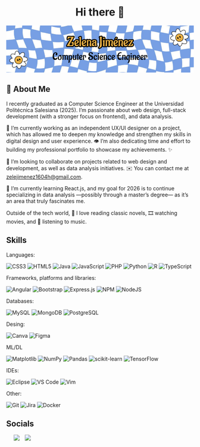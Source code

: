 <h1 align="center">Hi there 🌼 </h1>
<p align="center">
  <img src="assets/portadaGitHub.png" alt="Github Banner" width="1000">
</p>

## 🚀 About Me

I recently graduated as a Computer Science Engineer at the Universidad Politécnica Salesiana (2025). I’m passionate about web design, full-stack development (with a stronger focus on frontend), and data analysis.

🔭 I’m currently working as an independent UX/UI designer on a project, which has allowed me to deepen my knowledge and strengthen my skills in digital design and user experience. 👁️ I’m also dedicating time and effort to building my professional portfolio to showcase my achievements. ✨

🤝 I’m looking to collaborate on projects related to web design and development, as well as data analysis initiatives. ✉️ You can contact me at zelejimenez1604h@gmail.com.

🌱 I’m currently learning React.js, and my goal for 2026 is to continue specializing in data analysis —possibly through a master’s degree— as it’s an area that truly fascinates me.

Outside of the tech world, 📖 I love reading classic novels, 🎞️ watching movies, and 🎵 listening to music.

## Skills
Languages:

![CSS3](https://img.shields.io/badge/-CSS3-05122A?style=flat&logo=css3)
![HTML5](https://img.shields.io/badge/-HTML5-05122A?style=flat&logo=html5)
![Java](https://img.shields.io/badge/-Java-05122A?style=flat)
![JavaScript](https://img.shields.io/badge/-JavaScript-05122A?style=flat&logo=javascript)
![PHP](https://img.shields.io/badge/-PHP-05122A?style=flat&logo=php)
![Python](https://img.shields.io/badge/-Python-05122A?style=flat&logo=python)
![R](https://img.shields.io/badge/-R-05122A?style=flat&logo=r)
![TypeScript](https://img.shields.io/badge/-TypeScript-05122A?style=flat&logo=typescript)

Frameworks, platforms and libraries:

![Angular](https://img.shields.io/badge/-Angular-05122A?style=flat)
![Bootstrap](https://img.shields.io/badge/-Bootstrap-05122A?style=flat&logo=bootstrap)
![Express.js](https://img.shields.io/badge/-Express.js-05122A?style=flat&logo=express)
![NPM](https://img.shields.io/badge/-NPM-05122A?style=flat&logo=npm)
![NodeJS](https://img.shields.io/badge/-Node.js-05122A?style=flat&logo=node.js)

Databases:

![MySQL](https://img.shields.io/badge/-MySQL-05122A?style=flat&logo=mysql)
![MongoDB](https://img.shields.io/badge/-MongoDB-05122A?style=flat&logo=mongodb)
![PostgreSQL](https://img.shields.io/badge/-PostgreSQL-05122A?style=flat&logo=postgresql)


Desing:

![Canva](https://img.shields.io/badge/-Canva-05122A?style=flat&logo=canva)
![Figma](https://img.shields.io/badge/-Figma-05122A?style=flat)

ML/DL

![Matplotlib](https://img.shields.io/badge/-Matplotlib-05122A?style=flat&logo=matplotlib)
![NumPy](https://img.shields.io/badge/-NumPy-05122A?style=flat&logo=numpy)
![Pandas](https://img.shields.io/badge/-Pandas-05122A?style=flat&logo=pandas)
![scikit-learn](https://img.shields.io/badge/-Scikit--learn-05122A?style=flat&logo=scikit-learn)
![TensorFlow](https://img.shields.io/badge/-TensorFlow-05122A?style=flat&logo=tensorflow)

IDEs:

![Eclipse](https://img.shields.io/badge/-Eclipse-05122A?style=flat&logo=eclipse)
![VS Code](https://img.shields.io/badge/-VS%20Code-05122A?style=flat&logo=visual-studio-code)
![Vim](https://img.shields.io/badge/-Vim-05122A?style=flat&logo=vim)

Other:

![Git](https://img.shields.io/badge/-Git-05122A?style=flat&logo=git)
![Jira](https://img.shields.io/badge/-Jira-05122A?style=flat&logo=jira)
![Docker](https://img.shields.io/badge/-Docker-05122A?style=flat&logo=docker)


## Socials

<p align="left">
<div align="left"  class="icons-social" style="margin-left: 10px;">
  <a style="margin-left: 10px;"  target="_blank" href="https://www.linkedin.com/in/zele-jimenez04">
    <img src="https://img.icons8.com/doodle/40/000000/linkedin--v2.png"></a>
  <a style="margin-left: 10px;" target="_blank" href="https://github.com/zelejimenez26">
    <img src="https://img.icons8.com/doodle/40/000000/github--v1.png"></a>
</div>
</p>





